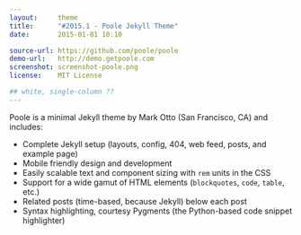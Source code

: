 ```yaml
---
layout:     theme
title:      "#2015.1 - Poole Jekyll Theme"
date:       2015-01-01 10:10

source-url: https://github.com/poole/poole 
demo-url:   http://demo.getpoole.com
screenshot: screenshot-poole.png
license:    MIT License

## white, single-column ??
---
```


Poole is a minimal Jekyll theme by Mark Otto (San Francisco, CA) and includes:

- Complete Jekyll setup (layouts, config, 404, web feed, posts, and example page)
- Mobile friendly design and development
- Easily scalable text and component sizing with `rem` units in the CSS
- Support for a wide gamut of HTML elements (`blockquotes`, `code`, `table`, etc.)
- Related posts (time-based, because Jekyll) below each post
- Syntax highlighting, courtesy Pygments (the Python-based code snippet highlighter)

